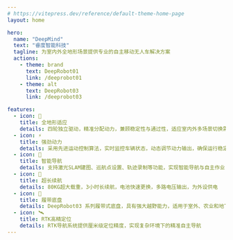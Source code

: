 ```yaml
---
# https://vitepress.dev/reference/default-theme-home-page
layout: home

hero:
  name: "DeepMind"
  text: "睿度智能科技"
  tagline: 为室内外全地形场景提供专业的自主移动无人车解决方案
  actions:
    - theme: brand
      text: DeepRobot01
      link: /deeprobot01
    - theme: alt
      text: DeepRobot03
      link: /deeprobot03

features:
  - icon: 🚀
    title: 全地形适应
    details: 四轮独立驱动，精准分配动力，兼顾稳定性与通过性，适应室内外多场景切换需求
  - icon: ⚡️
    title: 强劲动力
    details: 采用先进运动控制算法，实时监控车辆状态，动态调节动力输出，确保运行稳定性
  - icon: 🧠
    title: 智能导航
    details: 支持激光SLAM建图、巡航点设置、轨迹录制等功能，实现智能导航与自主作业
  - icon: 🔋
    title: 超长续航
    details: 80KG超大载重，3小时长续航，电池快速更换，多路电压输出，为外设供电
  - icon: 🚜
    title: 履带底盘
    details: DeepRobot03 系列履带式底盘，具有强大越野能力，适用于室外、农业和地下坑道等场景
  - icon: 🛰️
    title: RTK高精定位
    details: RTK导航系统提供厘米级定位精度，实现复杂环境下的精准自主导航
---
```



